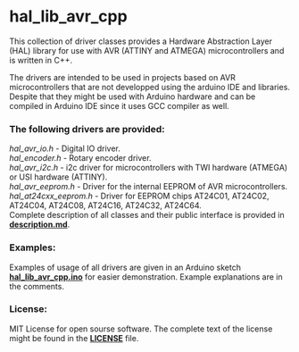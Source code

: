 # hal_lib_avr_cpp
This collection of driver classes provides a Hardware Abstraction Layer (HAL) library for use with AVR (ATTINY and ATMEGA) microcontrollers and is written in C++.

The drivers are intended to be used in projects based on AVR microcontrollers that are not developped using the arduino IDE and libraries. Despite that they might be used with Arduino hardware and can be compiled in Arduino IDE since it uses GCC compiler as well.

### The following drivers are provided:  
*hal_avr_io.h* - Digital IO driver.  
*hal_encoder.h* - Rotary encoder driver.  
*hal_avr_i2c.h* - i2c driver for microcontrollers with TWI hardware (ATMEGA) or USI hardware (ATTINY).  
*hal_avr_eeprom.h* - Driver for the internal EEPROM of AVR microcontrollers.  
*hal_at24cxx_eeprom.h* - Driver for EEPROM chips AT24C01, AT24C02, AT24C04, AT24C08, AT24C16, AT24C32, AT24C64.  
Complete description of all classes and their public interface is provided in [**description.md**](./description.md). 

### Examples:  
Examples of usage of all drivers are given in an Arduino sketch [**hal_lib_avr_cpp.ino**](./hal_lib_avr_cpp.ino) for easier demonstration. Example explanations are in the comments. 

### License:  
MIT License for open sourse software. The complete text of the license might be found in the [**LICENSE**](./LICENSE) file. 

